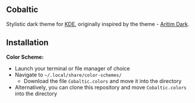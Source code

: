 
## Cobaltic

Stylistic dark theme for [KDE](https://kde.org/), originally inspired by the theme - [Aritim Dark](https://github.com/Mrcuve0/Aritim-Dark).

<!--- ![](KDE/assets/cobaltic.png) --->

## Installation

**Color Scheme:**
- Launch your terminal or file manager of choice
- Navigate to `~/.local/share/color-schemes/`
	- Download the file `Cobaltic.colors` and move it into the directory
- Alternatively, you can clone this repository and move `Cobaltic.colors` into the directory
